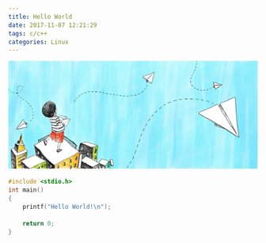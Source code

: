 ```yaml
---
title: Hello World
date: 2017-11-07 12:21:29
tags: c/c++
categories: Linux
---
```


![](image/dream.jpg)

```cpp
#include <stdio.h>
int main()
{
    printf("Hello World!\n");
    
    return 0;
}

```

